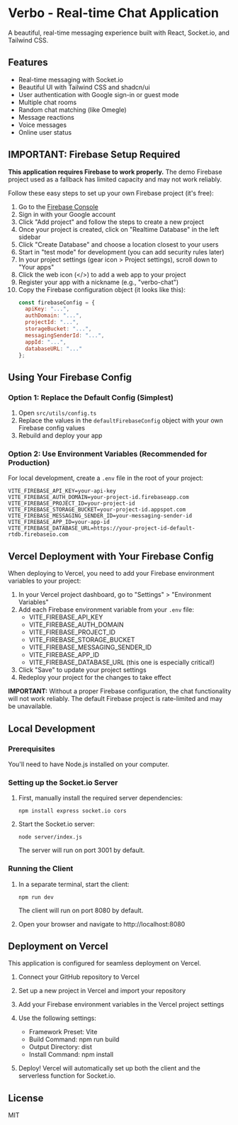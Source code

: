 
# Verbo - Real-time Chat Application

A beautiful, real-time messaging experience built with React, Socket.io, and Tailwind CSS.

## Features

- Real-time messaging with Socket.io
- Beautiful UI with Tailwind CSS and shadcn/ui
- User authentication with Google sign-in or guest mode
- Multiple chat rooms
- Random chat matching (like Omegle)
- Message reactions
- Voice messages
- Online user status

## IMPORTANT: Firebase Setup Required

**This application requires Firebase to work properly.** The demo Firebase project used as a fallback has limited capacity and may not work reliably.

Follow these easy steps to set up your own Firebase project (it's free):

1. Go to the [Firebase Console](https://console.firebase.google.com/)
2. Sign in with your Google account
3. Click "Add project" and follow the steps to create a new project
4. Once your project is created, click on "Realtime Database" in the left sidebar
5. Click "Create Database" and choose a location closest to your users
6. Start in "test mode" for development (you can add security rules later)
7. In your project settings (gear icon > Project settings), scroll down to "Your apps"
8. Click the web icon (</>) to add a web app to your project
9. Register your app with a nickname (e.g., "verbo-chat")
10. Copy the Firebase configuration object (it looks like this):
    ```js
    const firebaseConfig = {
      apiKey: "...",
      authDomain: "...",
      projectId: "...",
      storageBucket: "...",
      messagingSenderId: "...",
      appId: "...",
      databaseURL: "..."
    };
    ```

## Using Your Firebase Config

### Option 1: Replace the Default Config (Simplest)

1. Open `src/utils/config.ts`
2. Replace the values in the `defaultFirebaseConfig` object with your own Firebase config values
3. Rebuild and deploy your app

### Option 2: Use Environment Variables (Recommended for Production)

For local development, create a `.env` file in the root of your project:
```
VITE_FIREBASE_API_KEY=your-api-key
VITE_FIREBASE_AUTH_DOMAIN=your-project-id.firebaseapp.com
VITE_FIREBASE_PROJECT_ID=your-project-id
VITE_FIREBASE_STORAGE_BUCKET=your-project-id.appspot.com
VITE_FIREBASE_MESSAGING_SENDER_ID=your-messaging-sender-id
VITE_FIREBASE_APP_ID=your-app-id
VITE_FIREBASE_DATABASE_URL=https://your-project-id-default-rtdb.firebaseio.com
```

## Vercel Deployment with Your Firebase Config

When deploying to Vercel, you need to add your Firebase environment variables to your project:

1. In your Vercel project dashboard, go to "Settings" > "Environment Variables"
2. Add each Firebase environment variable from your `.env` file:
   - VITE_FIREBASE_API_KEY
   - VITE_FIREBASE_AUTH_DOMAIN
   - VITE_FIREBASE_PROJECT_ID
   - VITE_FIREBASE_STORAGE_BUCKET
   - VITE_FIREBASE_MESSAGING_SENDER_ID
   - VITE_FIREBASE_APP_ID
   - VITE_FIREBASE_DATABASE_URL (this one is especially critical!)
3. Click "Save" to update your project settings
4. Redeploy your project for the changes to take effect

**IMPORTANT:** Without a proper Firebase configuration, the chat functionality will not work reliably. The default Firebase project is rate-limited and may be unavailable.

## Local Development

### Prerequisites

You'll need to have Node.js installed on your computer.

### Setting up the Socket.io Server

1. First, manually install the required server dependencies:
   ```
   npm install express socket.io cors
   ```
   
2. Start the Socket.io server:
   ```
   node server/index.js
   ```
   
   The server will run on port 3001 by default.

### Running the Client

1. In a separate terminal, start the client:
   ```
   npm run dev
   ```
   
   The client will run on port 8080 by default.

2. Open your browser and navigate to http://localhost:8080

## Deployment on Vercel

This application is configured for seamless deployment on Vercel.

1. Connect your GitHub repository to Vercel
2. Set up a new project in Vercel and import your repository
3. Add your Firebase environment variables in the Vercel project settings
4. Use the following settings:
   - Framework Preset: Vite
   - Build Command: npm run build
   - Output Directory: dist
   - Install Command: npm install

5. Deploy! Vercel will automatically set up both the client and the serverless function for Socket.io.

## License

MIT
